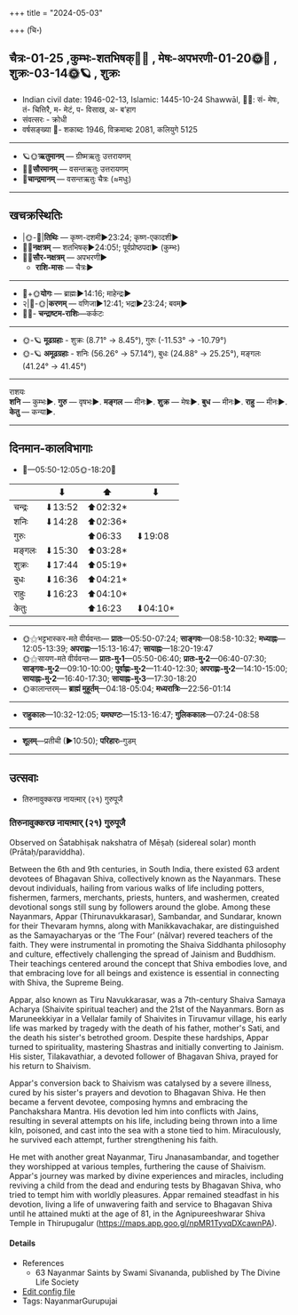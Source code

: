 +++
title = "2024-05-03"

+++
(चि॰)
## चैत्रः-01-25  ,कुम्भः-शतभिषक्🌛🌌  ,  मेषः-अपभरणी-01-20🌞🌌  ,  शुक्रः-03-14🌞🪐  , शुक्रः
- Indian civil date: 1946-02-13, Islamic: 1445-10-24 Shawwāl, 🌌🌞: सं- मेषः, तं- चित्तिरै, म- मेटं, प- विसाख, अ- ब’हाग
- संवत्सरः - क्रोधी
- वर्षसङ्ख्या 🌛- शकाब्दः 1946, विक्रमाब्दः 2081, कलियुगे 5125
___________________
- 🪐🌞**ऋतुमानम्** — ग्रीष्मऋतुः उत्तरायणम्
- 🌌🌞**सौरमानम्** — वसन्तऋतुः उत्तरायणम्
- 🌛**चान्द्रमानम्** — वसन्तऋतुः चैत्रः (≈मधुः)
___________________


## खचक्रस्थितिः
- |🌞-🌛|**तिथिः** — कृष्ण-दशमी►23:24; कृष्ण-एकादशी►  
- 🌌🌛**नक्षत्रम्** — शतभिषक्►24:05!; पूर्वप्रोष्ठपदा► (कुम्भः)  
- 🌌🌞**सौर-नक्षत्रम्** — अपभरणी►  
  - **राशि-मासः** — चैत्रः► 
___________________
- 🌛+🌞**योगः** — ब्राह्मः►14:16; माहेन्द्रः►  
- २|🌛-🌞|**करणम्** — वणिजा►12:41; भद्रा►23:24; बवम्►  
- 🌌🌛- **चन्द्राष्टम-राशिः**—कर्कटः  
___________________
- 🌞-🪐 **मूढग्रहाः** - शुक्रः (8.71° → 8.45°), गुरुः (-11.53° → -10.79°)
- 🌞-🪐 **अमूढग्रहाः** - शनिः (56.26° → 57.14°), बुधः (24.88° → 25.25°), मङ्गलः (41.24° → 41.45°)
___________________
राशयः  
**शनि** — कुम्भः►. **गुरु** — वृषभः►. **मङ्गल** — मीनः►. **शुक्र** — मेषः►. **बुध** — मीनः►. **राहु** — मीनः►. **केतु** — कन्या►. 
___________________


## दिनमान-कालविभागाः
- 🌅—05:50-12:05🌞-18:20🌇  

|      |⬇     |⬆     |⬇     |
|------|-----|-----|------|
|चन्द्रः|⬇13:52 |⬆02:32*|     |
|शनिः   |⬇14:28 |⬆02:36*|     |
|गुरुः  |     |⬆06:33 |⬇19:08 |
|मङ्गलः |⬇15:30 |⬆03:28*|     |
|शुक्रः |⬇17:44 |⬆05:19*|     |
|बुधः   |⬇16:36 |⬆04:21*|     |
|राहुः  |⬇16:23 |⬆04:10*|     |
|केतुः  |     |⬆16:23 |⬇04:10*|
___________________
- 🌞⚝भट्टभास्कर-मते वीर्यवन्तः— **प्रातः**—05:50-07:24; **साङ्गवः**—08:58-10:32; **मध्याह्नः**—12:05-13:39; **अपराह्णः**—15:13-16:47; **सायाह्नः**—18:20-19:47  
- 🌞⚝सायण-मते वीर्यवन्तः— **प्रातः-मु॰1**—05:50-06:40; **प्रातः-मु॰2**—06:40-07:30; **साङ्गवः-मु॰2**—09:10-10:00; **पूर्वाह्णः-मु॰2**—11:40-12:30; **अपराह्णः-मु॰2**—14:10-15:00; **सायाह्नः-मु॰2**—16:40-17:30; **सायाह्नः-मु॰3**—17:30-18:20  
- 🌞कालान्तरम्— **ब्राह्मं मुहूर्तम्**—04:18-05:04; **मध्यरात्रिः**—22:56-01:14  
___________________
- **राहुकालः**—10:32-12:05; **यमघण्टः**—15:13-16:47; **गुलिककालः**—07:24-08:58  
___________________
- **शूलम्**—प्रतीची (►10:50); **परिहारः**–गुडम्  
___________________

## उत्सवाः
- तिरुनावुक्करछ नायऩ्मार् (२१) गुरुपूजै
### तिरुनावुक्करछ नायऩ्मार् (२१) गुरुपूजै

Observed on Śatabhiṣak nakshatra of Mēṣaḥ (sidereal solar) month (Prātaḥ/paraviddha). 

Between the 6th and 9th centuries, in South India, there existed 63 ardent devotees of Bhagavan Shiva, collectively known as the Nayanmars. These devout individuals, hailing from various walks of life including potters, fishermen, farmers, merchants, priests, hunters, and washermen, created devotional songs still sung by followers around the globe. Among these Nayanmars, Appar (Thirunavukkarasar), Sambandar, and Sundarar, known for their Thevaram hymns, along with Manikkavachakar, are distinguished as the Samayacharyas or the ‘The Four’ (nālvar) revered teachers of the faith. They were instrumental in promoting the Shaiva Siddhanta philosophy and culture, effectively challenging the spread of Jainism and Buddhism. Their teachings centered around the concept that Shiva embodies love, and that embracing love for all beings and existence is essential in connecting with Shiva, the Supreme Being.

Appar, also known as Tiru Navukkarasar, was a 7th-century Shaiva Samaya Acharya (Shaivite spiritual teacher) and the 21st of the Nayanmars. Born as Maruneekkiyar in a Vellalar family of Shaivites in Tiruvamur village, his early life was marked by tragedy with the death of his father, mother's Sati, and the death his sister's betrothed groom. Despite these hardships, Appar turned to spirituality, mastering Shastras and initially converting to Jainism. His sister, Tilakavathiar, a devoted follower of Bhagavan Shiva, prayed for his return to Shaivism.

Appar's conversion back to Shaivism was catalysed by a severe illness, cured by his sister's prayers and devotion to Bhagavan Shiva. He then became a fervent devotee, composing hymns and embracing the Panchakshara Mantra. His devotion led him into conflicts with Jains, resulting in several attempts on his life, including being thrown into a lime kiln, poisoned, and cast into the sea with a stone tied to him. Miraculously, he survived each attempt, further strengthening his faith.

He met with another great Nayanmar, Tiru Jnanasambandar, and together they worshipped at various temples, furthering the cause of Shaivism. Appar's journey was marked by divine experiences and miracles, including reviving a child from the dead and enduring tests by Bhagavan Shiva, who tried to tempt him with worldly pleasures. Appar remained steadfast in his devotion, living a life of unwavering faith and service to Bhagavan Shiva until he attained mukti at the age of 81, in the Agnipureeshwarar Shiva Temple in Thirupugalur (https://maps.app.goo.gl/npMR1TyvqDXcawnPA).

#### Details
- References
  - 63 Nayanmar Saints by Swami Sivananda, published by The Divine Life Society
- [Edit config file](https://github.com/jyotisham/adyatithi/blob/master/mahApuruSha/nAyanmAr/sidereal_solar_month/nakshatra/01/24/tirunAvukkaracha_nAyan2mAr_%2821%29_gurupUjai.toml)
- Tags: NayanmarGurupujai


